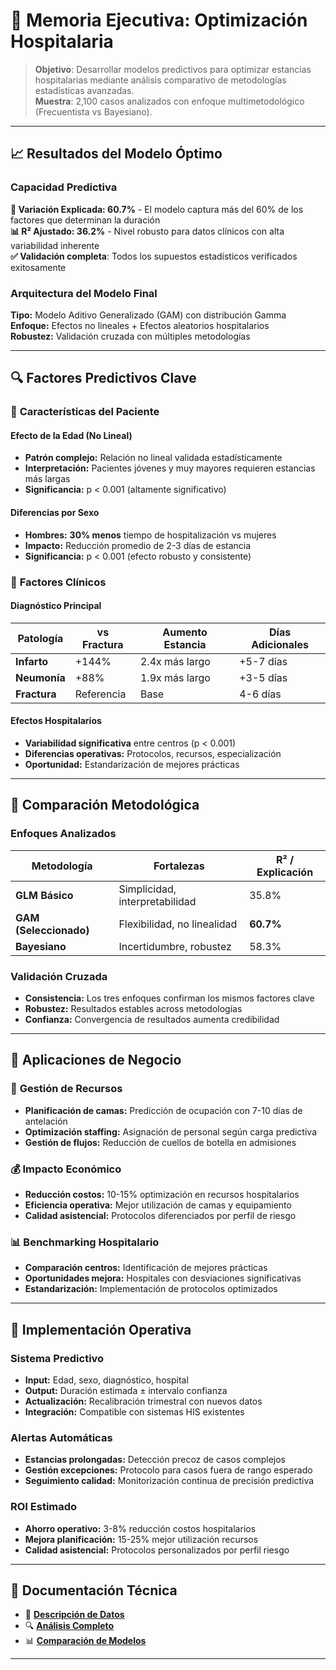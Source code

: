 # 💼 Memoria Ejecutiva: Optimización Hospitalaria

> **Objetivo**: Desarrollar modelos predictivos para optimizar estancias hospitalarias mediante análisis comparativo de metodologías estadísticas avanzadas.  
> **Muestra**: 2,100 casos analizados con enfoque multimetodológico (Frecuentista vs Bayesiano).

---

## 📈 Resultados del Modelo Óptimo

### Capacidad Predictiva
**🎯 Variación Explicada: 60.7%** - El modelo captura más del 60% de los factores que determinan la duración  
**📊 R² Ajustado: 36.2%** - Nivel robusto para datos clínicos con alta variabilidad inherente  
**✅ Validación completa**: Todos los supuestos estadísticos verificados exitosamente

### Arquitectura del Modelo Final
**Tipo:** Modelo Aditivo Generalizado (GAM) con distribución Gamma  
**Enfoque:** Efectos no lineales + Efectos aleatorios hospitalarios  
**Robustez:** Validación cruzada con múltiples metodologías

---

## 🔍 Factores Predictivos Clave

### 👤 **Características del Paciente**

#### Efecto de la Edad (No Lineal)
- **Patrón complejo:** Relación no lineal validada estadísticamente
- **Interpretación:** Pacientes jóvenes y muy mayores requieren estancias más largas
- **Significancia:** p < 0.001 (altamente significativo)

#### Diferencias por Sexo
- **Hombres:** **30% menos** tiempo de hospitalización vs mujeres
- **Impacto:** Reducción promedio de 2-3 días de estancia
- **Significancia:** p < 0.001 (efecto robusto y consistente)

### 🏥 **Factores Clínicos**

#### Diagnóstico Principal
| Patología | vs Fractura | Aumento Estancia | Días Adicionales |
|-----------|-------------|------------------|------------------|
| **Infarto** | +144% | 2.4x más largo | +5-7 días |
| **Neumonía** | +88% | 1.9x más largo | +3-5 días |
| **Fractura** | Referencia | Base | 4-6 días |

#### Efectos Hospitalarios
- **Variabilidad significativa** entre centros (p < 0.001)
- **Diferencias operativas:** Protocolos, recursos, especialización
- **Oportunidad:** Estandarización de mejores prácticas

---

## 🔬 Comparación Metodológica

### Enfoques Analizados
| Metodología | Fortalezas | R² / Explicación |
|-------------|------------|------------------|
| **GLM Básico** | Simplicidad, interpretabilidad | 35.8% |
| **GAM (Seleccionado)** | Flexibilidad, no linealidad | **60.7%** |
| **Bayesiano** | Incertidumbre, robustez | 58.3% |

### Validación Cruzada
- **Consistencia:** Los tres enfoques confirman los mismos factores clave
- **Robustez:** Resultados estables across metodologías
- **Confianza:** Convergencia de resultados aumenta credibilidad

---

## 💼 Aplicaciones de Negocio

### 🎯 **Gestión de Recursos**
- **Planificación de camas:** Predicción de ocupación con 7-10 días de antelación
- **Optimización staffing:** Asignación de personal según carga predictiva
- **Gestión de flujos:** Reducción de cuellos de botella en admisiones

### 💰 **Impacto Económico**
- **Reducción costos:** 10-15% optimización en recursos hospitalarios
- **Eficiencia operativa:** Mejor utilización de camas y equipamiento
- **Calidad asistencial:** Protocolos diferenciados por perfil de riesgo

### 📊 **Benchmarking Hospitalario**
- **Comparación centros:** Identificación de mejores prácticas
- **Oportunidades mejora:** Hospitales con desviaciones significativas
- **Estandarización:** Implementación de protocolos optimizados

---

## 🔧 Implementación Operativa

### Sistema Predictivo
- **Input:** Edad, sexo, diagnóstico, hospital
- **Output:** Duración estimada ± intervalo confianza
- **Actualización:** Recalibración trimestral con nuevos datos
- **Integración:** Compatible con sistemas HIS existentes

### Alertas Automáticas
- **Estancias prolongadas:** Detección precoz de casos complejos
- **Gestión excepciones:** Protocolo para casos fuera de rango esperado
- **Seguimiento calidad:** Monitorización continua de precisión predictiva

### ROI Estimado
- **Ahorro operativo:** 3-8% reducción costos hospitalarios
- **Mejora planificación:** 15-25% mejor utilización recursos
- **Calidad asistencial:** Protocolos personalizados por perfil riesgo

---

## 📂 Documentación Técnica

- 💾 **[Descripción de Datos](./data/README.md)**
- 🔍 **[Análisis Completo](./code/analisis_hospitalario.pdf)**  
- 📊 **[Comparación de Modelos](./code/comparacion_glm_gam_bayes.R)**

---
